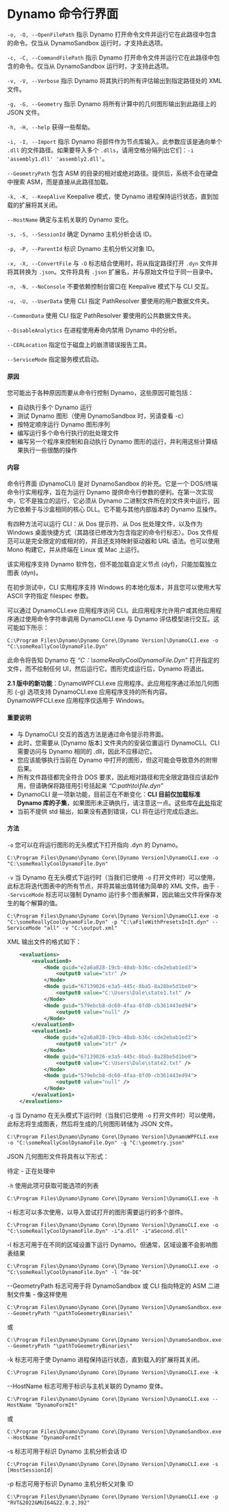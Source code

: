 # Dynamo 命令行界面

`-o, -O, --OpenFilePath` 指示 Dynamo 打开命令文件并运行它在此路径中包含的命令。仅当从 DynamoSandbox 运行时，才支持此选项。  

`-c, -C, --CommandFilePath` 指示 Dynamo 打开命令文件并运行它在此路径中包含的命令。仅当从 DynamoSandbox 运行时，才支持此选项。  

`-v, -V, --Verbose` 指示 Dynamo 将其执行的所有评估输出到指定路径处的 XML 文件。  

`-g, -G, --Geometry` 指示 Dynamo 将所有计算中的几何图形输出到此路径上的 JSON 文件。  

`-h, -H, --help` 获得一些帮助。  

`-i, -I, --Import` 指示 Dynamo 将部件作为节点库输入。此参数应该是通向单个 `.dll` 的文件路径。如果要导入多个 `.dlls`，请用空格分隔列出它们：`-i 'assembly1.dll' 'assembly2.dll'`。  

`--GeometryPath` 包含 ASM 的目录的相对或绝对路径。提供后，系统不会在硬盘中搜索 ASM，而是直接从此路径加载。  

`-k, -K, --KeepAlive` Keepalive 模式，使 Dynamo 进程保持运行状态，直到加载的扩展将其关闭。  

`--HostName` 确定与主机关联的 Dynamo 变化。  

`-s, -S, --SessionId` 确定 Dynamo 主机分析会话 ID。  

`-p, -P, --ParentId` 标识 Dynamo 主机分析父对象 ID。  

`-x, -X, --ConvertFile` 与 `-O` 标志结合使用时，将从指定路径打开 `.dyn` 文件并将其转换为 `.json`。文件将具有 `.json` 扩展名，并与原始文件位于同一目录中。  

`-n, -N, --NoConsole` 不要依赖控制台窗口在 Keepalive 模式下与 CLI 交互。  

`-u, -U, --UserData` 使用 CLI 指定 PathResolver 要使用的用户数据文件夹。  

`--CommonData` 使用 CLI 指定 PathResolver 要使用的公共数据文件夹。  

`--DisableAnalytics` 在进程使用寿命内禁用 Dynamo 中的分析。  

`--CERLocation` 指定位于磁盘上的崩溃错误报告工具。  

`--ServiceMode` 指定服务模式启动。  



#### 原因 
 您可能出于各种原因而要从命令行控制 Dynamo，这些原因可能包括： 
 
 * 自动执行多个 Dynamo 运行
 * 测试 Dynamo 图形（使用 DynamoSandbox 时，另请查看 -c）
 * 按特定顺序运行 Dynamo 图形序列
 * 编写运行多个命令行执行的批处理文件
 * 编写另一个程序来控制和自动执行 Dynamo 图形的运行，并利用这些计算结果执行一些很酷的操作

#### 内容
命令行界面 (DynamoCLI) 是对 DynamoSandbox 的补充。它是一个 DOS/终端命令行实用程序，旨在为运行 Dynamo 提供命令行参数的便利。在第一次实现中，它不是独立的运行，它必须从 Dynamo 二进制文件所在的文件夹中运行，因为它依赖于与沙盒相同的核心 DLL。它不能与其他内部版本的 Dynamo 互操作。

有四种方法可以运行 CLI：从 Dos 提示符、从 Dos 批处理文件，以及作为 Windows 桌面快捷方式（其路径已修改为包含指定的命令行标志）。Dos 文件规范可以是完全限定的或相对的，并且还支持映射驱动器和 URL 语法。也可以使用 Mono 构建它，并从终端在 Linux 或 Mac 上运行。

该实用程序支持 Dynamo 软件包，但不能加载自定义节点 (dyf)，只能加载独立图表 (dyn)。

在初步测试中，CLI 实用程序支持 Windows 的本地化版本，并且您可以使用大写 ASCII 字符指定 filespec 参数。

可以通过 DynamoCLI.exe 应用程序访问 CLI。此应用程序允许用户或其他应用程序通过使用命令字符串调用 DynamoCLI.exe 与 Dynamo 评估模型进行交互。这可能如下所示：
 
 `C:\Program Files\Dynamo\Dynamo Core\[Dynamo Version]\DynamoCLI.exe -o "C:\someReallyCoolDynamoFile.Dyn"`
 
此命令将告知 Dynamo 在 *“C：\\someReallyCoolDynamoFile.Dyn”* 打开指定的文件，而不绘制任何 UI，然后运行它。图形完成运行后，Dynamo 将退出。 

**2.1 版中的新功能**：DynamoWPFCLI.exe 应用程序。此应用程序通过添加几何图形 (-g) 选项支持 DynamoCLI.exe 应用程序支持的所有内容。DynamoWPFCLI.exe 应用程序仅适用于 Windows。

#### 重要说明

* 与 DynamoCLI 交互的首选方法是通过命令提示符界面。
* 此时，您需要从 [Dynamo 版本] 文件夹内的安装位置运行 DynamoCLI。CLI 需要访问与 Dynamo 相同的 .dll，因此不应移动它。
* 您应该能够执行当前在 Dynamo 中打开的图形，但这可能会导致意外的附带后果。
* 所有文件路径都完全符合 DOS 要求，因此相对路径和完全限定路径应该起作用，但请确保将路径用引号括起来 *“C:path\\to\\file.dyn”* 
* DynamoCLI 是一项新功能，目前正在不断变化：**CLI 目前仅加载标准 Dynamo 库的子集**，如果图形未正确执行，请注意这一点。这些库在[此处](https://github.com/DynamoDS/Dynamo/blob/master/src/DynamoApplications/PathResolvers.cs#L28)指定 
* 当前不提供 std 输出，如果没有遇到错误，CLI 将在运行完成后退出。
 
#### 方法

`-o` 您可以在将运行图形的无头模式下打开指向 .dyn 的 Dynamo。

`C:\Program Files\Dynamo\Dynamo Core\[Dynamo Version]\DynamoCLI.exe -o "C:\someReallyCoolDynamoFile.Dyn"`

`-v` 当 Dynamo 在无头模式下运行时（当我们已使用 `-o` 打开文件时）可以使用，此标志将迭代图表中的所有节点，并将其输出值转储为简单的 XML 文件。由于 `--ServiceMode` 标志可以强制 Dynamo 运行多个图表解算，因此输出文件将保存发生的每个解算的值。

`C:\Program Files\Dynamo\Dynamo Core\[Dynamo Version]\DynamoCLI.exe -o "C:\someReallyCoolDynamoFile.Dyn" -p "C:\aFileWithPresetsInIt.dyn" --ServiceMode "all" -v "C:\output.xml"`

        
XML 输出文件的格式如下：
``` XML
    <evaluations>
        <evaluation0>
            <Node guid="e2a6a828-19cb-40ab-b36c-cde2ebab1ed3">
                <output0 value="str" />
            </Node>
            <Node guid="67139026-e3a5-445c-8ba5-8a28be5d1be0">
                <output0 value="C:\Users\Dale\state1.txt" />
            </Node>
            <Node guid="579ebcb8-dc60-4faa-8fd0-cb361443ed94">
                <output0 value="null" />
            </Node>
        </evaluation0>
        <evaluation1>
            <Node guid="e2a6a828-19cb-40ab-b36c-cde2ebab1ed3">
                <output0 value="str" />
            </Node>
            <Node guid="67139026-e3a5-445c-8ba5-8a28be5d1be0">
                <output0 value="C:\Users\Dale\state2.txt" />
            </Node>
            <Node guid="579ebcb8-dc60-4faa-8fd0-cb361443ed94">
                <output0 value="null" />
            </Node>
        </evaluation1>
    </evaluations>
```
`-g` 当 Dynamo 在无头模式下运行时（当我们已使用 `-o` 打开文件时）可以使用，此标志将生成图表，然后将生成的几何图形转储为 JSON 文件。 

`C:\Program Files\Dynamo\Dynamo Core\[Dynamo Version]\DynamoWPFCLI.exe -o "C:\someReallyCoolDynamoFile.Dyn" -g "C:\geometry.json"`
  
JSON 几何图形文件将具有以下形式：

 待定 - 正在处理中

`-h` 使用此项可获取可能选项的列表

`C:\Program Files\Dynamo\Dynamo Core\[Dynamo Version]\DynamoCLI.exe -h`

-i 标志可以多次使用，以导入尝试打开的图形需要运行的多个部件。

`C:\Program Files\Dynamo\Dynamo Core\[Dynamo Version]\DynamoCLI.exe -o "C:\someReallyCoolDynamoFile.Dyn" -i"a.dll" -i"aSecond.dll"`

-l 标志可用于在不同的区域设置下运行 Dynamo。但通常，区域设置不会影响图表结果

`C:\Program Files\Dynamo\Dynamo Core\[Dynamo Version]\DynamoCLI.exe -o "C:\someReallyCoolDynamoFile.Dyn" -l "de-DE"`

--GeometryPath 标志可用于将 DynamoSandbox 或 CLI 指向特定的 ASM 二进制文件集 - 像这样使用

`C:\Program Files\Dynamo\Dynamo Core\[Dynamo Version]\DynamoSandbox.exe --GeometryPath "\pathToGeometryBinaries\"`

或

`C:\Program Files\Dynamo\Dynamo Core\[Dynamo Version]\DynamoSandbox.exe --GeometryPath "\pathToGeometryBinaries\"`

-k 标志可用于使 Dynamo 进程保持运行状态，直到载入的扩展将其关闭。

`C:\Program Files\Dynamo\Dynamo Core\[Dynamo Version]\DynamoCLI.exe -k`

--HostName 标志可用于标识与主机关联的 Dynamo 变体。

`C:\Program Files\Dynamo\Dynamo Core\[Dynamo Version]\DynamoCLI.exe --HostName "DynamoFormIt"`

或

`C:\Program Files\Dynamo\Dynamo Core\[Dynamo Version]\DynamoSandbox.exe --HostName "DynamoFormIt"`

-s 标志可用于标识 Dynamo 主机分析会话 ID

`C:\Program Files\Dynamo\Dynamo Core\[Dynamo Version]\DynamoCLI.exe -s [HostSessionId]`

-p 标志可用于标识 Dynamo 主机分析父对象 ID

`C:\Program Files\Dynamo\Dynamo Core\[Dynamo Version]\DynamoCLI.exe -p "RVT&2022&MUI64&22.0.2.392"`
